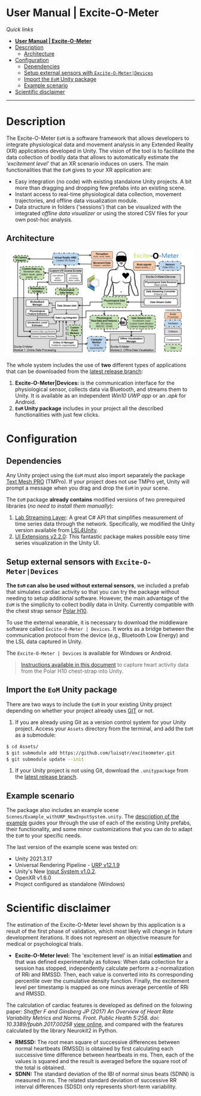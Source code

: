 # **User Manual | Excite-O-Meter**

*Quick links*

- [**User Manual | Excite-O-Meter**](#user-manual--excite-o-meter)
- [Description](#description)
  - [Architecture](#architecture)
- [Configuration](#configuration)
  - [Dependencies](#dependencies)
  - [Setup external sensors with `Excite-O-Meter|Devices`](#setup-external-sensors-with-excite-o-meterdevices)
  - [Import the `EoM` Unity package](#import-the-eom-unity-package)
  - [Example scenario](#example-scenario)
- [Scientific disclaimer](#scientific-disclaimer)

---

# Description

The Excite-O-Meter `EoM` is a software framework that allows developers to integrate physiological data and movement analysis in any Extended Reality (XR) applications developed in Unity. The vision of the tool is to facilitate the data collection of bodily data that allows to automatically estimate the *'excitement level'* that an XR scenario induces on users. The main functionalities that the `EoM` gives to your XR application are:

- Easy integration (no code) with existing standalone Unity projects. A bit more than dragging and dropping few prefabs into an existing scene.
- Instant access to real-time physiological data collection, movement trajectories, and offline data visualization module.
- Data structure in folders ('sessions') that can be visualized with the integrated *offline data visualizer* or using the stored CSV files for your own post-hoc analysis.

## Architecture

![architecture](./images/eom_architecture.png)

The whole system includes the use of **two** different types of applications that can be downloaded from the [latest release branch](https://github.com/luisqtr/exciteometer/releases/latest):

1. **Excite-O-Meter|Devices:** is the communication interface for the physiological sensor, collects data via Bluetooth, and streams them to Unity. It is available as an independent *Win10 UWP app* or an *.apk* for Android.
2. **`EoM` Unity package** includes in your project all the described functionalities with just few clicks.

# Configuration

## Dependencies

Any Unity project using the `EoM` must also import separately the package [Text Mesh PRO](https://docs.unity3d.com/Packages/com.unity.textmeshpro@3.0/manual/index.html) (TMPro). If your project does not use TMPro yet, Unity will prompt a message when you drag and drop the `EoM` in your scene.

The `EoM` package **already contains** modified versions of two prerequired libraries (*no need to install them manually*):

1. [Lab Streaming Layer](https://github.com/sccn/labstreaminglayer): A great C# API that simplifies measurement of time series data through the network. Specifically, we modified the Unity version available from [LSL4Unity](https://github.com/xfleckx/LSL4Unity).
2. [UI Extensions v2.2.0](https://bitbucket.org/UnityUIExtensions/unity-ui-extensions/): This fantastic package makes possible easy time series visualization in the Unity UI.

## Setup external sensors with `Excite-O-Meter|Devices`

**The `EoM` can also be used without external sensors**, we included a prefab that simulates cardiac activity so that you can try the package without needing to setup additional software. However, the main advantage of the `EoM` is the simplicity to collect bodily data in Unity. Currently compatible with the chest strap sensor [Polar H10](https://www.polar.com/us-en/products/accessories/h10_heart_rate_sensor).

To use the external wearable, it is necessary to download the middleware software called `Excite-O-Meter | Devices`. It works as a bridge between the communication protocol from the device (e.g., Bluetooth Low Energy) and the LSL data captured in Unity.

The `Excite-O-Meter | Devices` is available for Windows or Android. 

> [Instructions available in this document](./2_SetupDevices.md) to capture heart activity data from the Polar H10 chest-strap into Unity.

## Import the `EoM` Unity package

There are two ways to include the `EoM` in your existing Unity project depending on whether your project already uses [GIT](https://git-scm.com/) or not. 

1) If you are already using Git as a version control system for your Unity project. Access your `Assets` directory from the terminal, and add the `EoM` as a submodule:
```bash
$ cd Assets/
$ git submodule add https://github.com/luisqtr/exciteometer.git
$ git submodule update --init
```
1) If your Unity project is not using Git, download the `.unitypackage` from the [latest release branch](https://github.com/luisqtr/exciteometer/releases/latest).

## Example scenario

The package also includes an example scene `Scenes/Example_withURP_NewInputSystem.unity`. The [description of the example](./3_Example.md) guides your through the use of each of the existing Unity prefabs, their functionality, and some minor customizations that you can do to adapt the `EoM` to your specific needs.

The last version of the example scene was tested on:
- Unity 2021.3.17
- Universal Rendering Pipeline - [URP v12.1.9](https://docs.unity3d.com/Packages/com.unity.render-pipelines.universal@10.6/manual/)
- Unity's New [Input System v1.0.2](https://docs.unity3d.com/Packages/com.unity.inputsystem@1.0/manual/index.html).
- OpenXR v1.6.0
- Project configured as standalone (Windows)

# Scientific disclaimer

The estimation of the Excite-O-Meter level shown by this application is a result of the first phase of validation, which most likely will change in future development iterations. It does not represent an objective measure for medical or psychological trials.

- **Excite-O-Meter level:** The 'excitement level' is an initial **estimation** and that was defined experimentally as follows: When data collection for a session has stopped, independently calculate perform a z-normalization of RRi and  RMSSD. Then, each value is converted into its corresponding percentile over the cumulative density function. Finally, the excitement level per timestamp is mapped as one minus average percentile of RRi and RMSSD.

The calculation of cardiac features is developed as defined on the folowing paper: *Shaffer F and Ginsberg JP (2017) An Overview of Heart Rate Variability Metrics and Norms. Front. Public Health 5:258. doi: 10.3389/fpubh.2017.00258* [view online](https://www.frontiersin.org/articles/10.3389/fpubh.2017.00258/full), and compared with the features calculated by the library Neurokit2 in Python.

- **RMSSD:** The root mean square of successive differences between normal heartbeats (RMSSD) is obtained by first calculating each successive time difference between heartbeats in ms. Then, each of the values is squared and the result is averaged before the square root of the total is obtained.
- **SDNN:** The standard deviation of the IBI of normal sinus beats (SDNN) is measured in ms. The related standard deviation of successive RR interval differences (SDSD) only represents short-term variability.